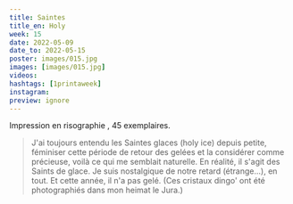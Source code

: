 ```yaml
---
title: Saintes 
title_en: Holy
week: 15
date: 2022-05-09
date_to: 2022-05-15
poster: images/015.jpg
images: [images/015.jpg]
videos: 
hashtags: [1printaweek]
instagram: 
preview: ignore
---
```




Impression en risographie , 45 exemplaires.

> J'ai toujours entendu les Saintes glaces (holy ice) depuis petite, féminiser cette période  de retour des gelées et la considérer comme précieuse, voilà ce qui me semblait naturelle. En réalité, il s'agit des Saints de glace. Je suis nostalgique de notre retard (étrange...), en tout. Et cette année, il n'a pas gelé. (Ces cristaux dingo' ont été photographiés dans mon heimat le Jura.)
>


